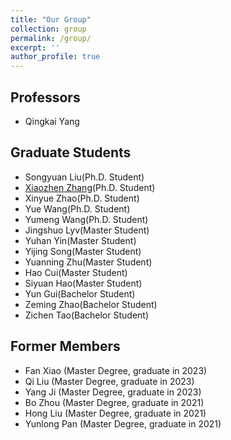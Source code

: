 ```yaml
---
title: "Our Group"
collection: group
permalink: /group/
excerpt: ''
author_profile: true
---
```

## Professors 
* Qingkai Yang

## Graduate Students

* Songyuan Liu(Ph.D. Student)
* [Xiaozhen Zhang](https://mkb9559.github.io/zxz-main/)(Ph.D. Student)
* Xinyue Zhao(Ph.D. Student)
* Yue Wang(Ph.D. Student)
* Yumeng Wang(Ph.D. Student)
* Jingshuo Lyv(Master Student)
* Yuhan Yin(Master Student)
* Yijing Song(Master Student)
* Yuanning Zhu(Master Student)
* Hao Cui(Master Student)
* Siyuan Hao(Master Student)
* Yun Gui(Bachelor Student)
* Zeming Zhao(Bachelor Student)
* Zichen Tao(Bachelor Student)
 
## Former Members

* Fan Xiao (Master Degree, graduate in 2023)
* Qi Liu (Master Degree, graduate in 2023)
* Yang Ji (Master Degree, graduate in 2023)
* Bo Zhou (Master Degree, graduate in 2021)
* Hong Liu (Master Degree, graduate in 2021)
* Yunlong Pan (Master Degree, graduate in 2021)
